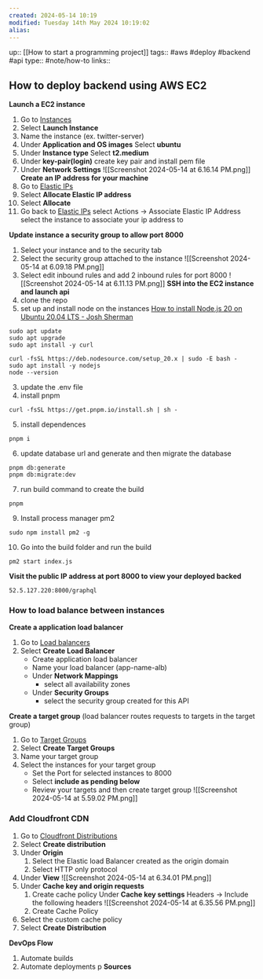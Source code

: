```yaml
---
created: 2024-05-14 10:19 
modified: Tuesday 14th May 2024 10:19:02
alias: 
---
```

up::  [[How to start a programming project]]
tags:: #aws #deploy #backend #api 
type:: #note/how-to
links::
## How to deploy backend using AWS EC2 

**Launch a EC2 instance**
1. Go to [Instances](https://us-east-1.console.aws.amazon.com/ec2/home?region=us-east-1#Instances:)
2. Select **Launch Instance**
3. Name the instance (ex. twitter-server)
4. Under **Application and OS images**
	Select **ubuntu**
5. Under **Instance type**
	Select **t2.medium**
6. Under **key-pair(login)**
	create key pair and install pem file
7. Under **Network Settings**
	![[Screenshot 2024-05-14 at 6.16.14 PM.png]]
**Create an IP address for your machine**
1. Go to [Elastic IPs](https://us-east-1.console.aws.amazon.com/ec2/home?region=us-east-1#Addresses:)
2. Select **Allocate Elastic IP address**
3. Select **Allocate**
4. Go back to  [Elastic IPs](https://us-east-1.console.aws.amazon.com/ec2/home?region=us-east-1#Addresses:)
	select Actions -> Associate Elastic IP Address
	select the instance to associate your ip address to

**Update instance a security group to allow port 8000**
1. Select your instance and to the security tab
2. Select the security group attached to the instance
	![[Screenshot 2024-05-14 at 6.09.18 PM.png]]
3. Select edit inbound rules and add 2 inbound rules for port 8000 
	![[Screenshot 2024-05-14 at 6.11.13 PM.png]]
 **SSH into the EC2 instance and launch api**
1. clone the repo
2. set up and install node on the instances
	[How to install Node.js 20 on Ubuntu 20.04 LTS - Josh Sherman](https://joshtronic.com/2023/04/23/how-to-install-nodejs-20-on-ubuntu-2004-lts/)
```
sudo apt update
sudo apt upgrade
sudo apt install -y curl
```
```
curl -fsSL https://deb.nodesource.com/setup_20.x | sudo -E bash -
sudo apt install -y nodejs
node --version
```
3. update the .env file
4.  install pnpm
```
curl -fsSL https://get.pnpm.io/install.sh | sh -
```
5. install dependences
```
pnpm i
```
6. update database url and generate and then migrate the database
```
pnpm db:generate
pnpm db:migrate:dev
```
7. run build command to create the build
```
pnpm 
```
9. Install process manager pm2
```
sudo npm install pm2 -g
```
10. Go into the build folder and run the build
```
pm2 start index.js
```

**Visit the public IP address at port 8000 to view your deployed backed**
```
52.5.127.220:8000/graphql
```


### How to load balance between instances
**Create a application load balancer**
1. Go to [Load balancers](https://us-east-1.console.aws.amazon.com/ec2/home?region=us-east-1#LoadBalancers:)
2. Select **Create Load Balancer**
	- Create application load balancer
	- Name your load balancer (app-name-alb)
	- Under **Network Mappings**
		- select all availability zones
	- Under **Security Groups**
		- select the security group created for this API

**Create a target group** (load balancer routes requests to targets in the target group)
1. Go to [Target Groups](https://us-east-1.console.aws.amazon.com/ec2/home?region=us-east-1#TargetGroups:)
2. Select **Create Target Groups**
3. Name your target group
4. Select the instances for your target group
	- Set the Port for selected instances to 8000 
	- Select **include as pending below**
	- Review your targets and then create target group
	![[Screenshot 2024-05-14 at 5.59.02 PM.png]]

### Add Cloudfront CDN

1. Go to [Cloudfront Distributions](https://us-east-1.console.aws.amazon.com/cloudfront/v4/home?region=us-east-1#/distributions)
2. Select **Create distribution**
3. Under **Origin**
	1. Select the Elastic load Balancer created as the origin domain
	2. Select HTTP only protocol
4. Under **View**
	![[Screenshot 2024-05-14 at 6.34.01 PM.png]]
5. Under **Cache key and origin requests**
	1. Create cache policy 
		Under **Cache key settings** 
		Headers -> Include the following headers
		![[Screenshot 2024-05-14 at 6.35.56 PM.png]]
	1. Create Cache Policy
6. Select the custom cache policy
7. Select **Create Distribution**


**DevOps Flow**
1. Automate builds
2. Automate deployments p
**Sources**